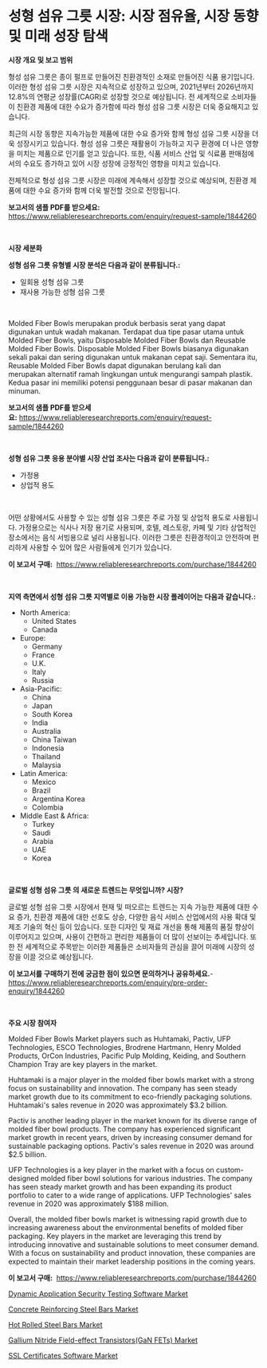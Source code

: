 <p><h1>성형 섬유 그릇 시장: 시장 점유율, 시장 동향 및 미래 성장 탐색</h1></p><p><strong>시장 개요 및 보고 범위</strong></p>
<p><p>형성 섬유 그릇은 종이 펄프로 만들어진 친환경적인 소재로 만들어진 식품 용기입니다. 이러한 형성 섬유 그릇 시장은 지속적으로 성장하고 있으며, 2021년부터 2026년까지 12.8%의 연평균 성장률(CAGR)로 성장할 것으로 예상됩니다. 전 세계적으로 소비자들이 친환경 제품에 대한 수요가 증가함에 따라 형성 섬유 그릇 시장은 더욱 중요해지고 있습니다. </p><p>최근의 시장 동향은 지속가능한 제품에 대한 수요 증가와 함께 형성 섬유 그릇 시장을 더욱 성장시키고 있습니다. 형성 섬유 그릇은 재활용이 가능하고 지구 환경에 더 나은 영향을 미치는 제품으로 인기를 얻고 있습니다. 또한, 식품 서비스 산업 및 식료품 판매점에서의 수요도 증가하고 있어 시장 성장에 긍정적인 영향을 미치고 있습니다.</p><p>전체적으로 형성 섬유 그릇 시장은 미래에 계속해서 성장할 것으로 예상되며, 친환경 제품에 대한 수요 증가와 함께 더욱 발전할 것으로 전망됩니다.</p></p>
<p><strong>보고서의 샘플 PDF를 받으세요:</strong> <a href="https://www.reliableresearchreports.com/enquiry/request-sample/1844260">https://www.reliableresearchreports.com/enquiry/request-sample/1844260</a></p>
<p>&nbsp;</p>
<p><strong>시장 세분화</strong></p>
<p><strong>성형 섬유 그릇 유형별 시장 분석은 다음과 같이 분류됩니다.:</strong></p>
<p><ul><li>일회용 성형 섬유 그릇</li><li>재사용 가능한 성형 섬유 그릇</li></ul></p>
<p>&nbsp;</p>
<p><p>Molded Fiber Bowls merupakan produk berbasis serat yang dapat digunakan untuk wadah makanan. Terdapat dua tipe pasar utama untuk Molded Fiber Bowls, yaitu Disposable Molded Fiber Bowls dan Reusable Molded Fiber Bowls. Disposable Molded Fiber Bowls biasanya digunakan sekali pakai dan sering digunakan untuk makanan cepat saji. Sementara itu, Reusable Molded Fiber Bowls dapat digunakan berulang kali dan merupakan alternatif ramah lingkungan untuk mengurangi sampah plastik. Kedua pasar ini memiliki potensi penggunaan besar di pasar makanan dan minuman.</p></p>
<p><strong>보고서의 샘플 PDF를 받으세요:</strong>&nbsp;<a href="https://www.reliableresearchreports.com/enquiry/request-sample/1844260">https://www.reliableresearchreports.com/enquiry/request-sample/1844260</a></p>
<p>&nbsp;</p>
<p><strong> 성형 섬유 그릇 응용 분야별 시장 산업 조사는 다음과 같이 분류됩니다.:</strong></p>
<p><ul><li>가정용</li><li>상업적 용도</li></ul></p>
<p>&nbsp;</p>
<p><p>어떤 상황에서도 사용할 수 있는 성형 섬유 그릇은 주로 가정 및 상업적 용도로 사용됩니다. 가정용으로는 식사나 저장 용기로 사용되며, 호텔, 레스토랑, 카페 및 기타 상업적인 장소에서는 음식 서빙용으로 널리 사용됩니다. 이러한 그릇은 친환경적이고 안전하며 편리하게 사용할 수 있어 많은 사람들에게 인기가 있습니다.</p></p>
<p><strong>이 보고서 구매:</strong>&nbsp; <a href="https://www.reliableresearchreports.com/purchase/1844260">https://www.reliableresearchreports.com/purchase/1844260</a></p>
<p>&nbsp;</p>
<p><strong>지역 측면에서 성형 섬유 그릇 지역별로 이용 가능한 시장 플레이어는 다음과 같습니다.:</strong></p>
<p><ul>
    <li>
        North America:
        <ul>
            <li>United States</li>
            <li>Canada</li>
        </ul>
    </li>
    <li>
        Europe:
        <ul>
            <li>Germany</li>
            <li>France</li>
            <li>U.K.</li>
            <li>Italy</li>
            <li>Russia</li>
        </ul>
    </li>
    <li>
        Asia-Pacific:
        <ul>
            <li>China</li>
            <li>Japan</li>
            <li>South Korea</li>
            <li>India</li>
            <li>Australia</li>
            <li>China Taiwan</li>
            <li>Indonesia</li>
            <li>Thailand</li>
            <li>Malaysia</li>
        </ul>
    </li>
    <li>
        Latin America:
        <ul>
            <li>Mexico</li>
            <li>Brazil</li>
            <li>Argentina Korea</li>
            <li>Colombia</li>
        </ul>
    </li>
    <li>
        Middle East & Africa:
        <ul>
            <li>Turkey</li>
            <li>Saudi</li>
            <li>Arabia</li>
            <li>UAE</li>
            <li>Korea</li>
        </ul>
    </li>
    </ul></p>
<p>&nbsp;</p>
<p><strong>글로벌 성형 섬유 그릇 의 새로운 트렌드는 무엇입니까? 시장?</strong></p>
<p><p>글로벌 성형 섬유 그릇 시장에서 현재 및 떠오르는 트렌드는 지속 가능한 제품에 대한 수요 증가, 친환경 제품에 대한 선호도 상승, 다양한 음식 서비스 산업에서의 사용 확대 및 제조 기술의 혁신 등이 있습니다. 또한 디자인 및 재료 개선을 통해 제품의 품질 향상이 이루어지고 있으며, 사용이 간편하고 편리한 제품들이 더 많이 선보이는 추세입니다. 또한 전 세계적으로 주목받는 이러한 제품들은 소비자들의 관심을 끌어 미래에 시장의 성장을 이끌 것으로 예상됩니다.</p></p>
<p><strong>이 보고서를 구매하기 전에 궁금한 점이 있으면 문의하거나 공유하세요.</strong>- <a href="https://www.reliableresearchreports.com/enquiry/pre-order-enquiry/1844260">https://www.reliableresearchreports.com/enquiry/pre-order-enquiry/1844260</a></p>
<p>&nbsp;</p>
<p><strong>주요 시장 참여자</strong></p>
<p><p>Molded Fiber Bowls Market players such as Huhtamaki, Pactiv, UFP Technologies, ESCO Technologies, Brodrene Hartmann, Henry Molded Products, OrCon Industries, Pacific Pulp Molding, Keiding, and Southern Champion Tray are key players in the market. </p><p>Huhtamaki is a major player in the molded fiber bowls market with a strong focus on sustainability and innovation. The company has seen steady market growth due to its commitment to eco-friendly packaging solutions. Huhtamaki's sales revenue in 2020 was approximately $3.2 billion.</p><p>Pactiv is another leading player in the market known for its diverse range of molded fiber bowl products. The company has experienced significant market growth in recent years, driven by increasing consumer demand for sustainable packaging options. Pactiv's sales revenue in 2020 was around $2.5 billion.</p><p>UFP Technologies is a key player in the market with a focus on custom-designed molded fiber bowl solutions for various industries. The company has seen steady market growth and has been expanding its product portfolio to cater to a wide range of applications. UFP Technologies' sales revenue in 2020 was approximately $188 million.</p><p>Overall, the molded fiber bowls market is witnessing rapid growth due to increasing awareness about the environmental benefits of molded fiber packaging. Key players in the market are leveraging this trend by introducing innovative and sustainable solutions to meet consumer demand. With a focus on sustainability and product innovation, these companies are expected to maintain their market leadership positions in the coming years.</p></p>
<p><strong>이 보고서 구매:</strong>&nbsp;&nbsp;<a href="https://www.reliableresearchreports.com/purchase/1844260">https://www.reliableresearchreports.com/purchase/1844260</a></p>
<p><p><a href="https://cautious-neon-760.notion.site/Dynamic-Application-Security-Testing-Software-Market-Furnish-Information-about-Market-Size-Market-S-053bf0cfa88f496faf6767f0d3ae1f96">Dynamic Application Security Testing Software Market</a></p><p><a href="https://view.publitas.com/reportprime-1/global-concrete-reinforcing-steel-bars-market-by-types-applications-and-major-players-with-regional-growth-rate-analysis-and-development-situation-from-2024-to-2031/">Concrete Reinforcing Steel Bars Market</a></p><p><a href="https://view.publitas.com/reportprime-1/hot-rolled-steel-bars-market-challenges-opportunities-and-growth-drivers-and-major-market-players-forecasted-for-period-from-2024-2031/">Hot Rolled Steel Bars Market</a></p><p><a href="https://github.com/Sinjinluong3e0awx2m195k76/Market-Research-Report-List-1/blob/main/gallium-nitride-field-effect-transistorsgan-fets-market.md">Gallium Nitride Field-effect Transistors(GaN FETs) Market</a></p><p><a href="https://spotless-saver-8fd.notion.site/SSL-Certificates-Software-Market-Research-Report-Provides-Critical-Insights-that-can-help-Shape-Busi-a6084b3244a14c9097183d594c4ee66a">SSL Certificates Software Market</a></p></p>
